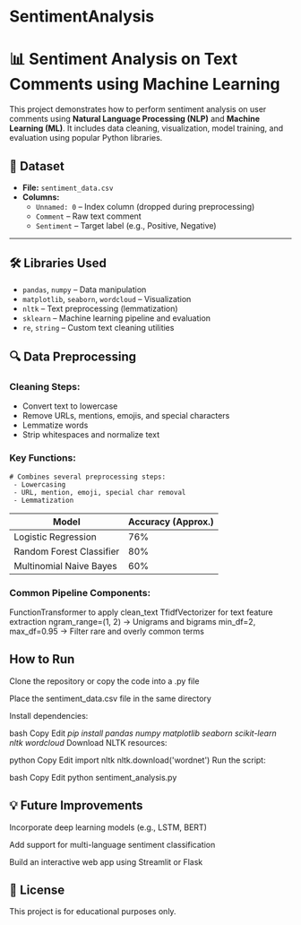 # SentimentAnalysis

# 📊 Sentiment Analysis on Text Comments using Machine Learning

This project demonstrates how to perform sentiment analysis on user comments using **Natural Language Processing (NLP)** and **Machine Learning (ML)**. It includes data cleaning, visualization, model training, and evaluation using popular Python libraries.

## 📁 Dataset

- **File:** `sentiment_data.csv`
- **Columns:**
  - `Unnamed: 0` – Index column (dropped during preprocessing)
  - `Comment` – Raw text comment
  - `Sentiment` – Target label (e.g., Positive, Negative)

---

## 🛠️ Libraries Used

- `pandas`, `numpy` – Data manipulation
- `matplotlib`, `seaborn`, `wordcloud` – Visualization
- `nltk` – Text preprocessing (lemmatization)
- `sklearn` – Machine learning pipeline and evaluation
- `re`, `string` – Custom text cleaning utilities

## 🔍 Data Preprocessing

### Cleaning Steps:
- Convert text to lowercase
- Remove URLs, mentions, emojis, and special characters
- Lemmatize words
- Strip whitespaces and normalize text

### Key Functions:
    # Combines several preprocessing steps:
     - Lowercasing
     - URL, mention, emoji, special char removal
     - Lemmatization

| Model                    | Accuracy (Approx.) |
| ------------------------ | ------------------ |
| Logistic Regression      | 76%                |
| Random Forest Classifier | 80%                |
| Multinomial Naive Bayes  | 60%                |


### Common Pipeline Components:
FunctionTransformer to apply clean_text
TfidfVectorizer for text feature extraction
ngram_range=(1, 2) → Unigrams and bigrams
min_df=2, max_df=0.95 → Filter rare and overly common terms


## How to Run
Clone the repository or copy the code into a .py file

Place the sentiment_data.csv file in the same directory

Install dependencies:

bash
Copy
Edit
_pip install pandas numpy matplotlib seaborn scikit-learn nltk wordcloud_
Download NLTK resources:

python
Copy
Edit
import nltk
nltk.download('wordnet')
Run the script:

bash
Copy
Edit
python sentiment_analysis.py
## 💡 Future Improvements
Incorporate deep learning models (e.g., LSTM, BERT)

Add support for multi-language sentiment classification

Build an interactive web app using Streamlit or Flask

## 📄 License
This project is for educational purposes only.
